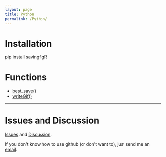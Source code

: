 ```yaml
---
layout: page
title: Python
permalink: /Python/
---
```


# Installation 

   pip install savingfigR

# Functions 

* [best_save()](/best_save_py.md)
* [writeGif()](/writeGif_py.md)

---

# Issues and Discussion

[Issues](https://github.com/tulimid1/savingfigR/issues) and [Discussion](https://github.com/tulimid1/savingfigR/discussions).

If you don't know how to use github (or don't want to), just send me an [email](mailto:tulimid@udel.edu). 
